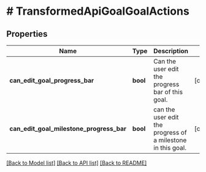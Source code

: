 # # TransformedApiGoalGoalActions

## Properties

Name | Type | Description | Notes
------------ | ------------- | ------------- | -------------
**can_edit_goal_progress_bar** | **bool** | Can the user edit the progress bar of this goal. | [optional]
**can_edit_goal_milestone_progress_bar** | **bool** | can the user edit the progress of a milestone in this goal. | [optional]

[[Back to Model list]](../../README.md#models) [[Back to API list]](../../README.md#endpoints) [[Back to README]](../../README.md)
